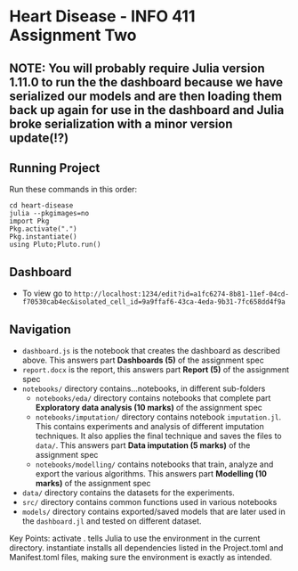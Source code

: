 # Heart Disease - INFO 411 Assignment Two

## NOTE: You will probably require Julia version 1.11.0 to run the the dashboard because we have serialized our models and are then loading them back up again for use in the dashboard and Julia broke serialization with a minor version update(!?)


## Running Project
Run these commands in this order:
```
cd heart-disease
julia --pkgimages=no
import Pkg
Pkg.activate(".")
Pkg.instantiate()
using Pluto;Pluto.run()
```

## Dashboard
- To view go to `http://localhost:1234/edit?id=a1fc6274-8b81-11ef-04cd-f70530cab4ec&isolated_cell_id=9a9ffaf6-43ca-4eda-9b31-7fc658dd4f9a`

## Navigation

- `dashboard.js` is the notebook that creates the dashboard as described above. This answers part **Dashboards (5)** of the assignment spec
- `report.docx` is the report, this answers part **Report (5)** of the assignment spec
- `notebooks/` directory contains...notebooks, in different sub-folders
    - `notebooks/eda/` directory contains notebooks that complete part **Exploratory data analysis (10 marks)** of the assignment spec
    - `notebooks/imputation/` directory contains notebook `imputation.jl`. This contains experiments and analysis of different imputation techniques. It also applies the final technique and saves the files to `data/`. This answers part **Data imputation (5 marks)** of the assignment spec
    - `notebooks/modelling/` contains notebooks that train, analyze and export the various algorithms. This answers part **Modelling (10 marks)** of the assignment spec
- `data/` directory contains the datasets for the experiments. 
- `src/` directory contains common functions used in various notebooks
- `models/` directory contains exported/saved models that are later used in the `dashboard.jl` and tested on different dataset. 


Key Points:
activate . tells Julia to use the environment in the current directory.
instantiate installs all dependencies listed in the Project.toml and Manifest.toml files, making sure the environment is exactly as intended.
